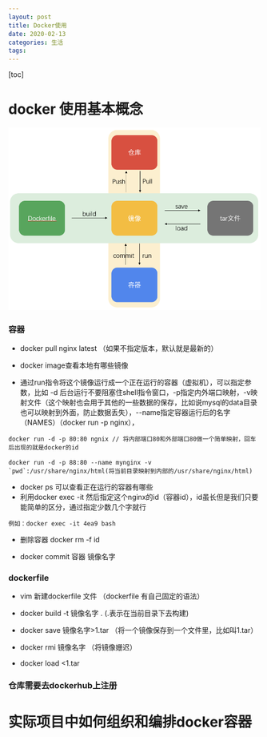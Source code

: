 ```yaml
---
layout: post
title: Docker使用
date: 2020-02-13 
categories: 生活
tags: 
---
```


[toc]

# docker 使用基本概念

![](https://raw.githubusercontent.com/heylypp/photo/master/20200205114826.png)

### 容器

- docker pull nginx latest （如果不指定版本，默认就是最新的）

- docker image查看本地有哪些镜像
- 通过run指令将这个镜像运行成一个正在运行的容器（虚拟机），可以指定参数，比如 -d 后台运行不要阻塞住shell指令窗口，-p指定内外端口映射，-v映射文件（这个映射也会用于其他的一些数据的保存，比如说mysql的data目录也可以映射到外面，防止数据丢失），--name指定容器运行后的名字（NAMES）（docker run -p nginx），

```
docker run -d -p 80:80 ngnix // 将内部端口80和外部端口80做一个简单映射，回车后出现的就是docker的id
```

```
docker run -d -p 88:80 --name mynginx -v `pwd`:/usr/share/nginx/html(将当前目录映射到内部的/usr/share/nginx/html)
```



- docker ps 可以查看正在运行的容器有哪些
- 利用docker exec -it 然后指定这个nginx的id（容器id），id虽长但是我们只要能简单的区分，通过指定少数几个字就行

```
例如：docker exec -it 4ea9 bash
```

- 删除容器 docker rm -f  id

- docker commit 容器 镜像名字



### dockerfile 

- vim 新建dockerfile 文件  （dockerfile 有自己固定的语法） 

- docker build -t 镜像名字 .  (.表示在当前目录下去构建) 
- docker save  镜像名字>1.tar  （将一个镜像保存到一个文件里，比如叫1.tar）
- docker rmi 镜像名字 （将镜像姗迟）

- docker load <1.tar



### 仓库需要去dockerhub上注册



 # 实际项目中如何组织和编排docker容器

